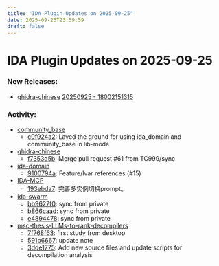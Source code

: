 ```yaml
---
title: "IDA Plugin Updates on 2025-09-25"
date: 2025-09-25T23:59:59
draft: false
---
```


# IDA Plugin Updates on 2025-09-25

### New Releases:
  - [ghidra-chinese](https://github.com/TC999/ghidra-chinese) [20250925 - 18002151315](https://github.com/TC999/ghidra-chinese/releases/tag/20250925-18002151315)

### Activity:
  - [community_base](https://github.com/Harding-Stardust/community_base)
    - [c0f924a2](https://github.com/Harding-Stardust/community_base/commit/c0f924a25a9dfece74666d5b5d17269c3cbd1d9f): Layed the ground for using ida_domain and community_base in lib-mode
  - [ghidra-chinese](https://github.com/TC999/ghidra-chinese)
    - [f7353d5b](https://github.com/TC999/ghidra-chinese/commit/f7353d5ba144c0de9b42eef175b7ee98115c9e5b): Merge pull request #61 from TC999/sync
  - [ida-domain](https://github.com/HexRaysSA/ida-domain)
    - [9100794a](https://github.com/HexRaysSA/ida-domain/commit/9100794a48e1a9d7b6111a327c3e25acb0f53804): Feature/lvar references (#15)
  - [IDA-MCP](https://github.com/jelasin/IDA-MCP)
    - [193ebda7](https://github.com/jelasin/IDA-MCP/commit/193ebda7129cd04cc9e419319bd5a07a2abfbbc6): 完善多实例切换prompt。
  - [ida-swarm](https://github.com/shells-above/ida-swarm)
    - [bb9627f0](https://github.com/shells-above/ida-swarm/commit/bb9627f04a4c56a29b19e6b65d69ffdf5d86abee): sync from private
    - [b866caad](https://github.com/shells-above/ida-swarm/commit/b866caad4fac24decb4d45640ad9a3f64a6dd638): sync from private
    - [e4894478](https://github.com/shells-above/ida-swarm/commit/e4894478f6f1ca42ec445221a9086dbe2dc3408d): sync from private
  - [msc-thesis-LLMs-to-rank-decompilers](https://github.com/Lurpigi/msc-thesis-LLMs-to-rank-decompilers)
    - [7f768f63](https://github.com/Lurpigi/msc-thesis-LLMs-to-rank-decompilers/commit/7f768f63bd1763110157a23a41d50b4a9309548f): first study from desktop
    - [591b6667](https://github.com/Lurpigi/msc-thesis-LLMs-to-rank-decompilers/commit/591b666764568a03e207aa07153e66af3880e57e): update note
    - [3dde1775](https://github.com/Lurpigi/msc-thesis-LLMs-to-rank-decompilers/commit/3dde1775d2ee49ac013dcaacf32ab2bb87b1c656): Add new source files and update scripts for decompilation analysis
